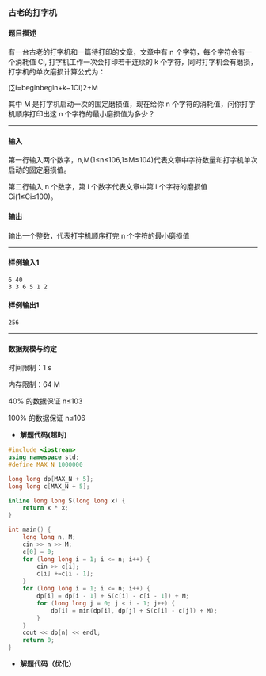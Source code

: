 ### 古老的打字机

#### 题目描述

有一台古老的打字机和一篇待打印的文章，文章中有 n 个字符，每个字符会有一个消耗值 Ci, 打字机工作一次会打印若干连续的 k 个字符，同时打字机会有磨损，打字机的单次磨损计算公式为：

(∑i=beginbegin+k−1Ci)2+M

其中 M 是打字机启动一次的固定磨损值，现在给你 n 个字符的消耗值，问你打字机顺序打印出这 n 个字符的最小磨损值为多少？

------

#### 输入

第一行输入两个数字，n,M(1≤n≤106,1≤M≤104)代表文章中字符数量和打字机单次启动的固定磨损值。

第二行输入 n 个数字，第 i 个数字代表文章中第 i 个字符的磨损值 Ci(1≤Ci≤100)。

#### 输出

输出一个整数，代表打字机顺序打完 n 个字符的最小磨损值

------

#### 样例输入1

```
6 40
3 3 6 5 1 2
```

#### 样例输出1

```
256
```

------

#### 数据规模与约定

时间限制：1 s

内存限制：64 M

40% 的数据保证 n≤103

100% 的数据保证 n≤106

- **解题代码(超时)**

```c++
#include <iostream>
using namespace std;
#define MAX_N 1000000

long long dp[MAX_N + 5];
long long c[MAX_N + 5]; 

inline long long S(long long x) {
	return x * x;
}

int main() {
	long long n, M;
	cin >> n >> M;
	c[0] = 0;
	for (long long i = 1; i <= n; i++) {
		cin >> c[i];
		c[i] +=c[i - 1];
	} 
	for (long long i = 1; i <= n; i++) {
		dp[i] = dp[i - 1] + S(c[i] - c[i - 1]) + M;
		for (long long j = 0; j < i - 1; j++) {
			dp[i] = min(dp[i], dp[j] + S(c[i] - c[j]) + M);
		}
	}
	cout << dp[n] << endl;
	return 0;
} 
```

- **解题代码（优化）**

```c++

```

